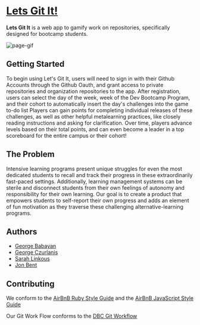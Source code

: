 # [Lets Git It!](http://lets-git-it.herokuapp.com)

**Lets Git It** is a web app to gamify work on repositories, specifically designed for bootcamp students.

![page-gif](/project.gif)

## Getting Started
  To begin using Let's Git It, users will need to sign in with their Github Accounts through the Github Oauth, and grant access to private repositories and organization repositories to the app.
  After registration, users can select the day of the week, week of the Dev Bootcamp Program, and their cohort to automatically insert the day's challenges into the game to-do list
  Players can gain points for completing individual releases of these challenges, as well as other helpful metalearning practices, like closely reading instructions and asking for clarification. 
  Over time, players advance levels based on their total points, and can even become a leader in a top scoreboard for the entire campus or their cohort!

## The Problem

Intensive learning programs present unique struggles for even the most dedicated students to recall and track their progress in these extraordinarily fast-paced settings. Additionally, learning management systems can be sterile and disconnect students from their own feelings of autonomy and responsibility for their own learning. Our goal is to create a product that empowers students to self-report their own progress and adds an element of fun motivation as they traverse these challenging alternative-learning programs. 



## Authors 


- [George Babayan](https://github.com/georgebabayan)
- [George Czurlanis](https://github.com/georgecode)
- [Sarah Linkous](https://github.com/slinkous)
- [Jon Bent](https://github.com/jonbent)

## Contributing

We conform to the [AirBnB Ruby Style Guide](http://airbnb.io/projects/ruby) and the [AirBnB JavaScript Style Guide](http://airbnb.io/projects/javascript)

Our Git Work Flow conforms to the [DBC Git Workflow](https://github.com/sf-squirrels-2017/phase-3-guide/blob/sf-chi/resources/git-workflow.md)


